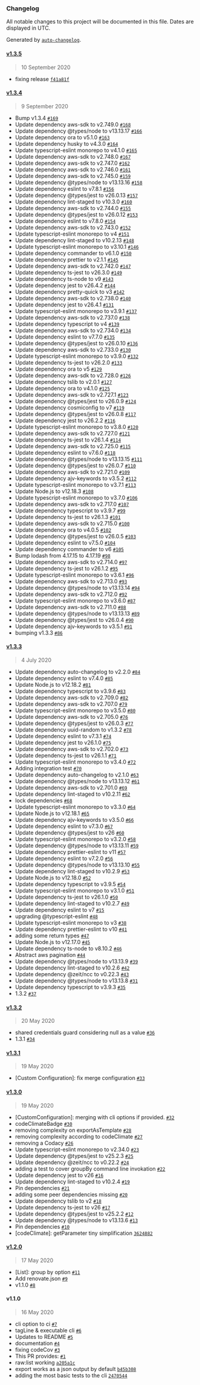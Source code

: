 ### Changelog

All notable changes to this project will be documented in this file. Dates are displayed in UTC.

Generated by [`auto-changelog`](https://github.com/CookPete/auto-changelog).

#### [v1.3.5](https://github.com/gagoar/alohomora/compare/v1.3.4...v1.3.5)

> 10 September 2020

- fixing release [`f41a81f`](https://github.com/gagoar/alohomora/commit/f41a81f4c213e05fcde3fc1dcc595b86f3f1d688)

#### [v1.3.4](https://github.com/gagoar/alohomora/compare/v1.3.3...v1.3.4)

> 9 September 2020

- Bump v1.3.4 [`#169`](https://github.com/gagoar/alohomora/pull/169)
- Update dependency aws-sdk to v2.749.0 [`#168`](https://github.com/gagoar/alohomora/pull/168)
- Update dependency @types/node to v13.13.17 [`#166`](https://github.com/gagoar/alohomora/pull/166)
- Update dependency ora to v5.1.0 [`#163`](https://github.com/gagoar/alohomora/pull/163)
- Update dependency husky to v4.3.0 [`#164`](https://github.com/gagoar/alohomora/pull/164)
- Update typescript-eslint monorepo to v4.1.0 [`#165`](https://github.com/gagoar/alohomora/pull/165)
- Update dependency aws-sdk to v2.748.0 [`#167`](https://github.com/gagoar/alohomora/pull/167)
- Update dependency aws-sdk to v2.747.0 [`#162`](https://github.com/gagoar/alohomora/pull/162)
- Update dependency aws-sdk to v2.746.0 [`#161`](https://github.com/gagoar/alohomora/pull/161)
- Update dependency aws-sdk to v2.745.0 [`#159`](https://github.com/gagoar/alohomora/pull/159)
- Update dependency @types/node to v13.13.16 [`#158`](https://github.com/gagoar/alohomora/pull/158)
- Update dependency eslint to v7.8.1 [`#156`](https://github.com/gagoar/alohomora/pull/156)
- Update dependency @types/jest to v26.0.13 [`#157`](https://github.com/gagoar/alohomora/pull/157)
- Update dependency lint-staged to v10.3.0 [`#160`](https://github.com/gagoar/alohomora/pull/160)
- Update dependency aws-sdk to v2.744.0 [`#155`](https://github.com/gagoar/alohomora/pull/155)
- Update dependency @types/jest to v26.0.12 [`#153`](https://github.com/gagoar/alohomora/pull/153)
- Update dependency eslint to v7.8.0 [`#154`](https://github.com/gagoar/alohomora/pull/154)
- Update dependency aws-sdk to v2.743.0 [`#152`](https://github.com/gagoar/alohomora/pull/152)
- Update typescript-eslint monorepo to v4 [`#151`](https://github.com/gagoar/alohomora/pull/151)
- Update dependency lint-staged to v10.2.13 [`#148`](https://github.com/gagoar/alohomora/pull/148)
- Update typescript-eslint monorepo to v3.10.1 [`#146`](https://github.com/gagoar/alohomora/pull/146)
- Update dependency commander to v6.1.0 [`#150`](https://github.com/gagoar/alohomora/pull/150)
- Update dependency prettier to v2.1.1 [`#145`](https://github.com/gagoar/alohomora/pull/145)
- Update dependency aws-sdk to v2.742.0 [`#147`](https://github.com/gagoar/alohomora/pull/147)
- Update dependency ts-jest to v26.3.0 [`#149`](https://github.com/gagoar/alohomora/pull/149)
- Update dependency ts-node to v9 [`#143`](https://github.com/gagoar/alohomora/pull/143)
- Update dependency jest to v26.4.2 [`#144`](https://github.com/gagoar/alohomora/pull/144)
- Update dependency pretty-quick to v3 [`#142`](https://github.com/gagoar/alohomora/pull/142)
- Update dependency aws-sdk to v2.738.0 [`#140`](https://github.com/gagoar/alohomora/pull/140)
- Update dependency jest to v26.4.1 [`#131`](https://github.com/gagoar/alohomora/pull/131)
- Update typescript-eslint monorepo to v3.9.1 [`#137`](https://github.com/gagoar/alohomora/pull/137)
- Update dependency aws-sdk to v2.737.0 [`#138`](https://github.com/gagoar/alohomora/pull/138)
- Update dependency typescript to v4 [`#139`](https://github.com/gagoar/alohomora/pull/139)
- Update dependency aws-sdk to v2.734.0 [`#134`](https://github.com/gagoar/alohomora/pull/134)
- Update dependency eslint to v7.7.0 [`#135`](https://github.com/gagoar/alohomora/pull/135)
- Update dependency @types/jest to v26.0.10 [`#136`](https://github.com/gagoar/alohomora/pull/136)
- Update dependency aws-sdk to v2.733.0 [`#130`](https://github.com/gagoar/alohomora/pull/130)
- Update typescript-eslint monorepo to v3.9.0 [`#132`](https://github.com/gagoar/alohomora/pull/132)
- Update dependency ts-jest to v26.2.0 [`#133`](https://github.com/gagoar/alohomora/pull/133)
- Update dependency ora to v5 [`#129`](https://github.com/gagoar/alohomora/pull/129)
- Update dependency aws-sdk to v2.728.0 [`#126`](https://github.com/gagoar/alohomora/pull/126)
- Update dependency tslib to v2.0.1 [`#127`](https://github.com/gagoar/alohomora/pull/127)
- Update dependency ora to v4.1.0 [`#125`](https://github.com/gagoar/alohomora/pull/125)
- Update dependency aws-sdk to v2.727.1 [`#123`](https://github.com/gagoar/alohomora/pull/123)
- Update dependency @types/jest to v26.0.9 [`#124`](https://github.com/gagoar/alohomora/pull/124)
- Update dependency cosmiconfig to v7 [`#119`](https://github.com/gagoar/alohomora/pull/119)
- Update dependency @types/jest to v26.0.8 [`#117`](https://github.com/gagoar/alohomora/pull/117)
- Update dependency jest to v26.2.2 [`#116`](https://github.com/gagoar/alohomora/pull/116)
- Update typescript-eslint monorepo to v3.8.0 [`#120`](https://github.com/gagoar/alohomora/pull/120)
- Update dependency aws-sdk to v2.727.0 [`#121`](https://github.com/gagoar/alohomora/pull/121)
- Update dependency ts-jest to v26.1.4 [`#114`](https://github.com/gagoar/alohomora/pull/114)
- Update dependency aws-sdk to v2.725.0 [`#115`](https://github.com/gagoar/alohomora/pull/115)
- Update dependency eslint to v7.6.0 [`#118`](https://github.com/gagoar/alohomora/pull/118)
- Update dependency @types/node to v13.13.15 [`#111`](https://github.com/gagoar/alohomora/pull/111)
- Update dependency @types/jest to v26.0.7 [`#110`](https://github.com/gagoar/alohomora/pull/110)
- Update dependency aws-sdk to v2.721.0 [`#109`](https://github.com/gagoar/alohomora/pull/109)
- Update dependency ajv-keywords to v3.5.2 [`#112`](https://github.com/gagoar/alohomora/pull/112)
- Update typescript-eslint monorepo to v3.7.1 [`#113`](https://github.com/gagoar/alohomora/pull/113)
- Update Node.js to v12.18.3 [`#108`](https://github.com/gagoar/alohomora/pull/108)
- Update typescript-eslint monorepo to v3.7.0 [`#106`](https://github.com/gagoar/alohomora/pull/106)
- Update dependency aws-sdk to v2.717.0 [`#107`](https://github.com/gagoar/alohomora/pull/107)
- Update dependency typescript to v3.9.7 [`#99`](https://github.com/gagoar/alohomora/pull/99)
- Update dependency ts-jest to v26.1.3 [`#101`](https://github.com/gagoar/alohomora/pull/101)
- Update dependency aws-sdk to v2.715.0 [`#100`](https://github.com/gagoar/alohomora/pull/100)
- Update dependency ora to v4.0.5 [`#102`](https://github.com/gagoar/alohomora/pull/102)
- Update dependency @types/jest to v26.0.5 [`#103`](https://github.com/gagoar/alohomora/pull/103)
- Update dependency eslint to v7.5.0 [`#104`](https://github.com/gagoar/alohomora/pull/104)
- Update dependency commander to v6 [`#105`](https://github.com/gagoar/alohomora/pull/105)
- Bump lodash from 4.17.15 to 4.17.19 [`#98`](https://github.com/gagoar/alohomora/pull/98)
- Update dependency aws-sdk to v2.714.0 [`#97`](https://github.com/gagoar/alohomora/pull/97)
- Update dependency ts-jest to v26.1.2 [`#95`](https://github.com/gagoar/alohomora/pull/95)
- Update typescript-eslint monorepo to v3.6.1 [`#96`](https://github.com/gagoar/alohomora/pull/96)
- Update dependency aws-sdk to v2.713.0 [`#93`](https://github.com/gagoar/alohomora/pull/93)
- Update dependency @types/node to v13.13.14 [`#94`](https://github.com/gagoar/alohomora/pull/94)
- Update dependency aws-sdk to v2.712.0 [`#92`](https://github.com/gagoar/alohomora/pull/92)
- Update typescript-eslint monorepo to v3.6.0 [`#87`](https://github.com/gagoar/alohomora/pull/87)
- Update dependency aws-sdk to v2.711.0 [`#88`](https://github.com/gagoar/alohomora/pull/88)
- Update dependency @types/node to v13.13.13 [`#89`](https://github.com/gagoar/alohomora/pull/89)
- Update dependency @types/jest to v26.0.4 [`#90`](https://github.com/gagoar/alohomora/pull/90)
- Update dependency ajv-keywords to v3.5.1 [`#91`](https://github.com/gagoar/alohomora/pull/91)
- bumping v1.3.3 [`#86`](https://github.com/gagoar/alohomora/pull/86)

#### [v1.3.3](https://github.com/gagoar/alohomora/compare/v1.3.2...v1.3.3)

> 4 July 2020

- Update dependency auto-changelog to v2.2.0 [`#84`](https://github.com/gagoar/alohomora/pull/84)
- Update dependency eslint to v7.4.0 [`#85`](https://github.com/gagoar/alohomora/pull/85)
- Update Node.js to v12.18.2 [`#81`](https://github.com/gagoar/alohomora/pull/81)
- Update dependency typescript to v3.9.6 [`#83`](https://github.com/gagoar/alohomora/pull/83)
- Update dependency aws-sdk to v2.709.0 [`#82`](https://github.com/gagoar/alohomora/pull/82)
- Update dependency aws-sdk to v2.707.0 [`#79`](https://github.com/gagoar/alohomora/pull/79)
- Update typescript-eslint monorepo to v3.5.0 [`#80`](https://github.com/gagoar/alohomora/pull/80)
- Update dependency aws-sdk to v2.705.0 [`#76`](https://github.com/gagoar/alohomora/pull/76)
- Update dependency @types/jest to v26.0.3 [`#77`](https://github.com/gagoar/alohomora/pull/77)
- Update dependency uuid-random to v1.3.2 [`#78`](https://github.com/gagoar/alohomora/pull/78)
- Update dependency eslint to v7.3.1 [`#74`](https://github.com/gagoar/alohomora/pull/74)
- Update dependency jest to v26.1.0 [`#75`](https://github.com/gagoar/alohomora/pull/75)
- Update dependency aws-sdk to v2.702.0 [`#73`](https://github.com/gagoar/alohomora/pull/73)
- Update dependency ts-jest to v26.1.1 [`#71`](https://github.com/gagoar/alohomora/pull/71)
- Update typescript-eslint monorepo to v3.4.0 [`#72`](https://github.com/gagoar/alohomora/pull/72)
- Adding integration test [`#70`](https://github.com/gagoar/alohomora/pull/70)
- Update dependency auto-changelog to v2.1.0 [`#63`](https://github.com/gagoar/alohomora/pull/63)
- Update dependency @types/node to v13.13.12 [`#61`](https://github.com/gagoar/alohomora/pull/61)
- Update dependency aws-sdk to v2.701.0 [`#69`](https://github.com/gagoar/alohomora/pull/69)
- Update dependency lint-staged to v10.2.11 [`#62`](https://github.com/gagoar/alohomora/pull/62)
- lock dependencies [`#68`](https://github.com/gagoar/alohomora/pull/68)
- Update typescript-eslint monorepo to v3.3.0 [`#64`](https://github.com/gagoar/alohomora/pull/64)
- Update Node.js to v12.18.1 [`#65`](https://github.com/gagoar/alohomora/pull/65)
- Update dependency ajv-keywords to v3.5.0 [`#66`](https://github.com/gagoar/alohomora/pull/66)
- Update dependency eslint to v7.3.0 [`#67`](https://github.com/gagoar/alohomora/pull/67)
- Update dependency @types/jest to v26 [`#60`](https://github.com/gagoar/alohomora/pull/60)
- Update typescript-eslint monorepo to v3.2.0 [`#58`](https://github.com/gagoar/alohomora/pull/58)
- Update dependency @types/node to v13.13.11 [`#59`](https://github.com/gagoar/alohomora/pull/59)
- Update dependency prettier-eslint to v11 [`#57`](https://github.com/gagoar/alohomora/pull/57)
- Update dependency eslint to v7.2.0 [`#56`](https://github.com/gagoar/alohomora/pull/56)
- Update dependency @types/node to v13.13.10 [`#55`](https://github.com/gagoar/alohomora/pull/55)
- Update dependency lint-staged to v10.2.9 [`#53`](https://github.com/gagoar/alohomora/pull/53)
- Update Node.js to v12.18.0 [`#52`](https://github.com/gagoar/alohomora/pull/52)
- Update dependency typescript to v3.9.5 [`#54`](https://github.com/gagoar/alohomora/pull/54)
- Update typescript-eslint monorepo to v3.1.0 [`#51`](https://github.com/gagoar/alohomora/pull/51)
- Update dependency ts-jest to v26.1.0 [`#50`](https://github.com/gagoar/alohomora/pull/50)
- Update dependency lint-staged to v10.2.7 [`#49`](https://github.com/gagoar/alohomora/pull/49)
- Update dependency eslint to v7 [`#15`](https://github.com/gagoar/alohomora/pull/15)
- upgrading @typescript-eslint [`#48`](https://github.com/gagoar/alohomora/pull/48)
- Update typescript-eslint monorepo to v3 [`#38`](https://github.com/gagoar/alohomora/pull/38)
- Update dependency prettier-eslint to v10 [`#41`](https://github.com/gagoar/alohomora/pull/41)
- adding some return types [`#47`](https://github.com/gagoar/alohomora/pull/47)
- Update Node.js to v12.17.0 [`#45`](https://github.com/gagoar/alohomora/pull/45)
- Update dependency ts-node to v8.10.2 [`#46`](https://github.com/gagoar/alohomora/pull/46)
- Abstract aws pagination [`#44`](https://github.com/gagoar/alohomora/pull/44)
- Update dependency @types/node to v13.13.9 [`#39`](https://github.com/gagoar/alohomora/pull/39)
- Update dependency lint-staged to v10.2.6 [`#42`](https://github.com/gagoar/alohomora/pull/42)
- Update dependency @zeit/ncc to v0.22.3 [`#43`](https://github.com/gagoar/alohomora/pull/43)
- Update dependency @types/node to v13.13.8 [`#31`](https://github.com/gagoar/alohomora/pull/31)
- Update dependency typescript to v3.9.3 [`#35`](https://github.com/gagoar/alohomora/pull/35)
- 1.3.2 [`#37`](https://github.com/gagoar/alohomora/pull/37)

#### [v1.3.2](https://github.com/gagoar/alohomora/compare/v1.3.1...v1.3.2)

> 20 May 2020

- shared credentials guard considering null as a value [`#36`](https://github.com/gagoar/alohomora/pull/36)
- 1.3.1 [`#34`](https://github.com/gagoar/alohomora/pull/34)

#### [v1.3.1](https://github.com/gagoar/alohomora/compare/v1.3.0...v1.3.1)

> 19 May 2020

- [Custom Configuration]: fix merge configuration [`#33`](https://github.com/gagoar/alohomora/pull/33)

#### [v1.3.0](https://github.com/gagoar/alohomora/compare/v1.2.0...v1.3.0)

> 19 May 2020

- [CustomConfiguration]: merging with cli options if provided. [`#32`](https://github.com/gagoar/alohomora/pull/32)
- codeClimateBadge [`#30`](https://github.com/gagoar/alohomora/pull/30)
- removing complexity on exportAsTemplate [`#28`](https://github.com/gagoar/alohomora/pull/28)
- removing complexity according to codeClimate [`#27`](https://github.com/gagoar/alohomora/pull/27)
- removing a Codacy [`#26`](https://github.com/gagoar/alohomora/pull/26)
- Update typescript-eslint monorepo to v2.34.0 [`#23`](https://github.com/gagoar/alohomora/pull/23)
- Update dependency @types/jest to v25.2.3 [`#25`](https://github.com/gagoar/alohomora/pull/25)
- Update dependency @zeit/ncc to v0.22.2 [`#24`](https://github.com/gagoar/alohomora/pull/24)
- adding a test to cover groupBy command line invokation [`#22`](https://github.com/gagoar/alohomora/pull/22)
- Update dependency jest to v26 [`#16`](https://github.com/gagoar/alohomora/pull/16)
- Update dependency lint-staged to v10.2.4 [`#19`](https://github.com/gagoar/alohomora/pull/19)
- Pin dependencies [`#21`](https://github.com/gagoar/alohomora/pull/21)
- adding some peer dependencies missing [`#20`](https://github.com/gagoar/alohomora/pull/20)
- Update dependency tslib to v2 [`#18`](https://github.com/gagoar/alohomora/pull/18)
- Update dependency ts-jest to v26 [`#17`](https://github.com/gagoar/alohomora/pull/17)
- Update dependency @types/jest to v25.2.2 [`#12`](https://github.com/gagoar/alohomora/pull/12)
- Update dependency @types/node to v13.13.6 [`#13`](https://github.com/gagoar/alohomora/pull/13)
- Pin dependencies [`#10`](https://github.com/gagoar/alohomora/pull/10)
- [codeClimate]: getParameter tiny simplification [`3624882`](https://github.com/gagoar/alohomora/commit/36248820ae7a638fa54cd1ed8498485fa03b4c03)

#### [v1.2.0](https://github.com/gagoar/alohomora/compare/v1.1.0...v1.2.0)

> 17 May 2020

- [List]: group by option [`#11`](https://github.com/gagoar/alohomora/pull/11)
- Add renovate.json [`#9`](https://github.com/gagoar/alohomora/pull/9)
- v1.1.0 [`#8`](https://github.com/gagoar/alohomora/pull/8)

#### v1.1.0

> 16 May 2020

- cli option to ci [`#7`](https://github.com/gagoar/alohomora/pull/7)
- tagLine & executable cli [`#6`](https://github.com/gagoar/alohomora/pull/6)
- Updates to README [`#5`](https://github.com/gagoar/alohomora/pull/5)
- documentation [`#4`](https://github.com/gagoar/alohomora/pull/4)
- fixing codeCov [`#3`](https://github.com/gagoar/alohomora/pull/3)
- This PR provides: [`#1`](https://github.com/gagoar/alohomora/pull/1)
- raw:list working [`a205a1c`](https://github.com/gagoar/alohomora/commit/a205a1c3fe7a00ff4d265cb9525e54694129aabf)
- export works as a json output by default [`b45b308`](https://github.com/gagoar/alohomora/commit/b45b30809b01eb6f297f1b4d0f6cc87e71ee9450)
- adding the most basic tests to the cli [`2470544`](https://github.com/gagoar/alohomora/commit/2470544460942c5ada47fd36c5486ac9828f6d07)

